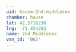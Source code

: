 ```yaml
---
uid: house-2nd-middlesex
chamber: house
lat: 42.5716236
lng: -71.454203
name: 2nd Middlesex
van_id: '061'
---
```

